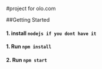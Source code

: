 #project for olo.com

##Getting Started

#### 1. install `nodejs if you dont have it`
#### 1. Run `npm install`
#### 2. Run `npm start`